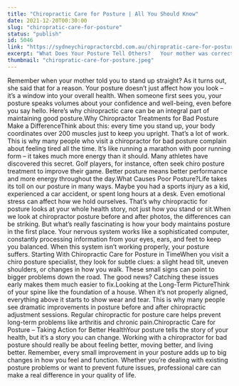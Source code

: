 ```yaml
---
title: "Chiropractic Care for Posture | All You Should Know"
date: 2021-12-20T00:30:00
slug: "chiropratic-care-for-posture"
status: "publish"
id: 5046
link: "https://sydneychiropractorcbd.com.au/chiropratic-care-for-posture/"
excerpt: "What Does Your Posture Tell Others?   Your mother was correct. Your posture matters.   Even at a distance, your posture is the first thing others notice. Does yours say you&#8217;re confident, certain and self-assured? Or does it disclose that you&#8217;re fearful, unsure or timid?   Your posture concerns us. Not because it can sabotage your next business [&hellip;]"
thumbnail: "chiropratic-care-for-posture.jpeg"
---
```


Remember when your mother told you to stand up straight? As it turns out, she said that for a reason. Your posture doesn&#8217;t just affect how you look – it&#8217;s a window into your overall health. When someone first sees you, your posture speaks volumes about your confidence and well-being, even before you say hello. Here’s why chiropractic care can be an integral part of maintaining good posture.Why Chiropractor Treatments for Bad Posture Make a DifferenceThink about this: every time you stand up, your body coordinates over 200 muscles just to keep you upright. That&#8217;s a lot of work. This is why many people who visit a chiropractor for bad posture complain about feeling tired all the time. It&#8217;s like running a marathon with poor running form – it takes much more energy than it should. Many athletes have discovered this secret. Golf players, for instance, often seek chiro posture treatment to improve their game. Better posture means better performance and more energy throughout the day.What Causes Poor Posture?Life takes its toll on our posture in many ways. Maybe you had a sports injury as a kid, experienced a car accident, or spent long hours at a desk. Even emotional stress can affect how we hold ourselves. That&#8217;s why chiropractic for posture looks at your whole health story, not just how you stand or sit.When we look at chiropractor posture before and after photos, the differences can be striking. But what&#8217;s really fascinating is how your body maintains posture in the first place. Your nervous system works like a sophisticated computer, constantly processing information from your eyes, ears, and feet to keep you balanced. When this system isn&#8217;t working properly, your posture suffers. Starting With Chiropractic Care for Posture in TimeWhen you visit a chiro posture specialist, they look for subtle clues: a slight head tilt, uneven shoulders, or changes in how you walk. These small signs can point to bigger problems down the road. The good news? Catching these issues early makes them much easier to fix.Looking at the Long-Term PictureThink of your spine like the foundation of a house. When it&#8217;s not properly aligned, everything above it starts to show wear and tear. This is why many people see dramatic improvements in posture before and after chiropractic adjustment sessions. Regular chiropractic for posture care helps prevent long-term problems like arthritis and chronic pain.Chiropractic Care for Posture &#8211; Taking Action for Better HealthYour posture tells the story of your health, but it&#8217;s a story you can change. Working with a chiropractor for bad posture should really be about feeling better, moving better, and living better. Remember, every small improvement in your posture adds up to big changes in how you feel and function. Whether you&#8217;re dealing with existing posture problems or want to prevent future issues, professional care can make a real difference in your quality of life.
